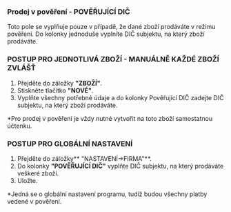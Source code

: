 ### Prodej v pověření - POVĚŘUJÍCÍ DIČ

Toto pole se vyplňuje pouze v případě, že dané zboží prodáváte v režimu pověření. Do kolonky jednoduše vyplníte DIČ subjektu, na který zboží prodáváte.

### **POSTUP PRO JEDNOTLIVÁ ZBOŽÍ - MANUÁLNĚ KAŽDÉ ZBOŽÍ ZVLÁŠŤ**

1. Přejděte do záložky **"ZBOŽÍ"**.
2. Stiskněte tlačítko **"NOVÉ"**.
3. Vyplňte všechny potřebné údaje a do kolonky Pověřující DIČ zadejte DIČ subjektu, na který zboží prodáváte.

\*Pro prodej v pověření je vždy nutné vytvořit na toto zboží samostatnou účtenku.



### POSTUP PRO GLOBÁLNÍ NASTAVENÍ

1. Přejděte do záložky** "NASTAVENÍ-&gt;FIRMA"**.
2. Do kolonky **"POVĚŘUJÍCÍ DIČ"** vyplňte DIČ subjektu, na který prodáváte veškeré zboží.
3. Uložte.

\*Jedná se o globální nastavení programu, tudíž budou všechny platby vedené v pověření.



